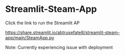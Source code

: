 # Streamlit-Steam-App

Click the link to run the Streamlit AP

https://share.streamlit.io/abtrusefate8/streamlit-steam-app/main/SteamApp.py

Note: Currently experiencing issue with deployment
